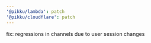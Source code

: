 ```yaml
---
'@pikku/lambda': patch
'@pikku/cloudflare': patch
---
```


fix: regressions in channels due to user session changes
